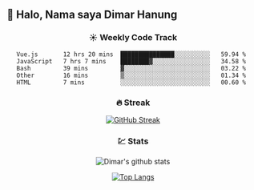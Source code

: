 ## 👋 Halo, Nama saya **Dimar Hanung**

<center>

### :sunny: Weekly Code Track
<!--START_SECTION:waka-->
```text
Vue.js       12 hrs 20 mins  ███████████████░░░░░░░░░░   59.94 % 
JavaScript   7 hrs 7 mins    ████████▓░░░░░░░░░░░░░░░░   34.58 % 
Bash         39 mins         ▓░░░░░░░░░░░░░░░░░░░░░░░░   03.22 % 
Other        16 mins         ▒░░░░░░░░░░░░░░░░░░░░░░░░   01.34 % 
HTML         7 mins          ░░░░░░░░░░░░░░░░░░░░░░░░░   00.60 % 
```
<!--END_SECTION:waka-->

### :fire: Streak

[![GitHub Streak](http://github-readme-streak-stats.herokuapp.com?user=dimar-hanung)](https://git.io/streak-stats)

### :chart: Stats

![Dimar's github stats](https://github-readme-stats.vercel.app/api?username=dimar-hanung&show_icons=true&theme=vue)

[![Top Langs](https://github-readme-stats.vercel.app/api/top-langs/?username=dimar-hanung)](#)

</center>
